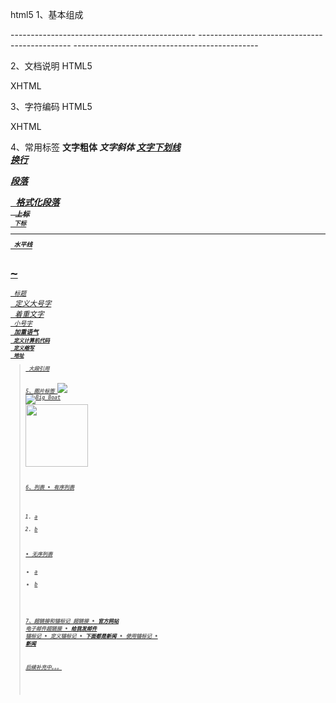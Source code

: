 html5
1、基本组成

<!DOCTYPE html> 
<html>
----------------------------------------------
<head>
  <meta charset="UTF-8"> 
  <title>Document</title>
</head>
----------------------------------------------
<body> 
</body>
----------------------------------------------
</html>

2、文档说明
HTML5
<!DOCTYPE html>

XHTML
<!DOCTYPE html PUBLIC "-//W3C//DTD XHTML 1.0 Transitional//EN" "http://www.w3.org/TR/xhtml1/DTD/xhtml1-transitional.dtd">
<html xmlns="http://www.w3.org/1999/xhtml">
  
3、字符编码
HTML5
<meta charset="UTF-8"> 

XHTML
<meta http-equiv="Content-Type" content="text/html;charset=UTF-8">

4、常用标签
<b> 文字粗体
<i> 文字斜体
<u> 文字下划线
<br/> 换行
<p> 段落
<pre> 格式化段落
<sub> 上标
<sup> 下标
<hr/> 水平线
<h1>~<h6> 标题
<big> 定义大号字
<em> 着重文字
<small> 小号字
<strong> 加重语气
<code> 定义计算机代码
<abbr> 定义缩写
<address> 地址
<blockquote> 大段引用

5、图片标签
<img src="img/hero.png" />
<img src="img/hero.png" alt="Big Boat"/>
<img src="img/hero.png" width="100" height="100"/>

6、列表
• 有序列表
<ol type=“1,a,A,i,I” start=“3”>
<li>a</li>
<li>b</li>
</ol>
• 无序列表
<ul type=“disk,circle,square”>
<li>a</li>
<li>b</li>
</ul>

7、超链接和锚标记
超链接
• <a href=“www.kaishengit.com”>官方网站</a>
电子邮件超链接
• <a href=“mailto:fankai@kaishengit.com”>给我发邮件</a>
锚标记
• 定义锚标记
• <a name=“news”>下面都是新闻</a> • 使用锚标记
• <a href=“#news”>新闻</a>

后续补充中。。。
